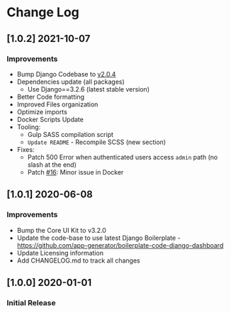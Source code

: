 # Change Log

## [1.0.2] 2021-10-07
### Improvements

- Bump Django Codebase to [v2.0.4](https://github.com/app-generator/boilerplate-code-django-dashboard/releases)
- Dependencies update (all packages)
  - Use Django==3.2.6 (latest stable version)
- Better Code formatting
- Improved Files organization
- Optimize imports
- Docker Scripts Update 
- Tooling:
  - Gulp SASS compilation script   
  - `Update README` - Recompile SCSS (new section)
- Fixes: 
  - Patch 500 Error when authenticated users access `admin` path (no slash at the end)
  - Patch [#16](https://github.com/app-generator/boilerplate-code-django-dashboard/issues/16): Minor issue in Docker 

## [1.0.1] 2020-06-08 
### Improvements

- Bump the Core UI Kit to v3.2.0
- Update the code-base to use latest Django Boilerplate - https://github.com/app-generator/boilerplate-code-django-dashboard
- Update Licensing information
- Add CHANGELOG.md to track all changes

## [1.0.0] 2020-01-01
### Initial Release
